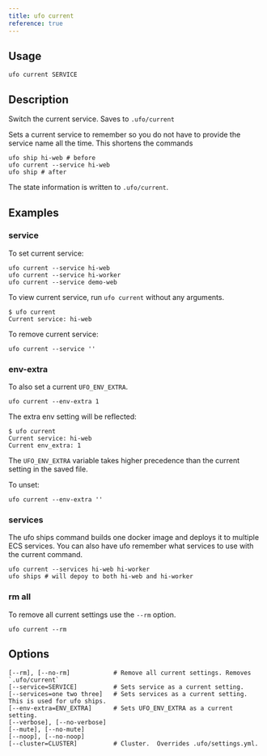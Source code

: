 ```yaml
---
title: ufo current
reference: true
---
```


## Usage

    ufo current SERVICE

## Description

Switch the current service. Saves to `.ufo/current`

Sets a current service to remember so you do not have to provide the service name all the time.  This shortens the commands

    ufo ship hi-web # before
    ufo current --service hi-web
    ufo ship # after

The state information is written to `.ufo/current`.

## Examples

### service

To set current service:

    ufo current --service hi-web
    ufo current --service hi-worker
    ufo current --service demo-web

To view current service, run `ufo current` without any arguments.

    $ ufo current
    Current service: hi-web

To remove current service:

    ufo current --service ''

### env-extra

To also set a current `UFO_ENV_EXTRA`.

    ufo current --env-extra 1

The extra env setting will be reflected:

    $ ufo current
    Current service: hi-web
    Current env_extra: 1

The `UFO_ENV_EXTRA` variable takes higher precedence than the current setting in the saved file.

To unset:

    ufo current --env-extra ''

### services

The ufo ships command builds one docker image and deploys it to multiple ECS services. You can also have ufo remember what services to use with the current command.

    ufo current --services hi-web hi-worker
    ufo ships # will depoy to both hi-web and hi-worker

### rm all

To remove all current settings use the `--rm` option.

    ufo current --rm


## Options

```
[--rm], [--no-rm]            # Remove all current settings. Removes `.ufo/current`
[--service=SERVICE]          # Sets service as a current setting.
[--services=one two three]   # Sets services as a current setting. This is used for ufo ships.
[--env-extra=ENV_EXTRA]      # Sets UFO_ENV_EXTRA as a current setting.
[--verbose], [--no-verbose]  
[--mute], [--no-mute]        
[--noop], [--no-noop]        
[--cluster=CLUSTER]          # Cluster.  Overrides .ufo/settings.yml.
```

